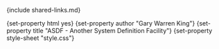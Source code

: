 {include shared-links.md}

{set-property html yes}
{set-property author "Gary Warren King"}
{set-property title "ASDF - Another System Definition Facility"}
{set-property style-sheet "style.css"}

  [user-guide]: user-guide.html
  [tutorial]: user-guide.html
  [manual]: manual.html
  [Overview]: overview.html
  [FAQ]: faq.html

 [asdf-devel]: http://common-lisp.net/cgi-bin/mailman/listinfo/asdf-devel
 [asdf-announce]: http://common-lisp.net/cgi-bin/mailman/listinfo/asdf-announce

 [asdf.lisp]: http://common-lisp.net/project/asdf
 [tarball]: http://common-lisp.net/project/asdf/asdf.tar.gz
